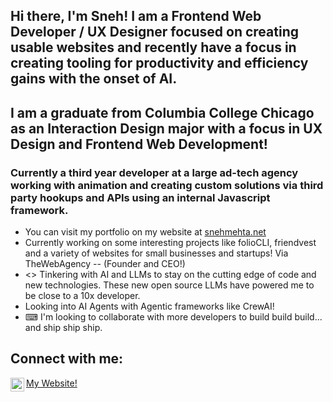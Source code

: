 ## Hi there, I'm Sneh! I am a Frontend Web Developer / UX Designer focused on creating usable websites and recently have a focus in creating tooling for productivity and efficiency gains with the onset of AI.

## I am a graduate from Columbia College Chicago as an Interaction Design major with a focus in UX Design and Frontend Web Development!

### Currently a third year developer at a large ad-tech agency working with animation and creating custom solutions via third party hookups and APIs using an internal Javascript framework.
- You can visit my portfolio on my website at [snehmehta.net](https://snehmehta.net/)
- Currently working on some interesting projects like folioCLI, friendvest and a variety of websites for small businesses and startups! Via TheWebAgency -- (Founder and CEO!)
- <> Tinkering with AI and LLMs to stay on the cutting edge of code and new technologies. These new open source LLMs have powered me to be close to a 10x developer.
- Looking into AI Agents with Agentic frameworks like CrewAI!
- ⌨ I'm looking to collaborate with more developers to build build build... and ship ship ship.

## Connect with me:
[<img align="left" alt="SnehMehta | LinkedIn" width="22px" src="https://cdn.jsdelivr.net/npm/simple-icons@v3/icons/linkedin.svg" />](https://www.linkedin.com/in/snehmehta/)
[My Website!](https://snehmehta.net/)
